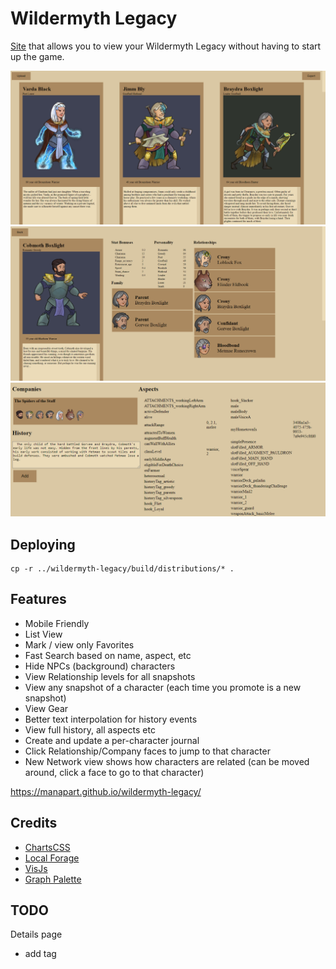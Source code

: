 # Wildermyth Legacy

[Site](https://manapart.github.io/wildermyth-legacy/) that allows you to view your Wildermyth Legacy without having to start up the game.

![](example/characters.png)
![](example/detail1.png)
![](example/detail2.png)

## Deploying
```
cp -r ../wildermyth-legacy/build/distributions/* .
```

## Features

- Mobile Friendly
- List View
- Mark / view only Favorites
- Fast Search based on name, aspect, etc
- Hide NPCs (background) characters
- View Relationship levels for all snapshots
- View any snapshot of a character (each time you promote is a new snapshot)
- View Gear
- Better text interpolation for history events
- View full history, all aspects etc
- Create and update a per-character journal
- Click Relationship/Company faces to jump to that character
- New Network view shows how characters are related (can be moved around, click a face to go to that character)

https://manapart.github.io/wildermyth-legacy/

## Credits

- [ChartsCSS](https://github.com/ChartsCSS/charts.css)
- [Local Forage](https://github.com/localForage/localForage)
- [VisJs](https://github.com/visjs)
- [Graph Palette](https://www.pixilart.com/palettes/-62910)

## TODO

Details page
- add tag